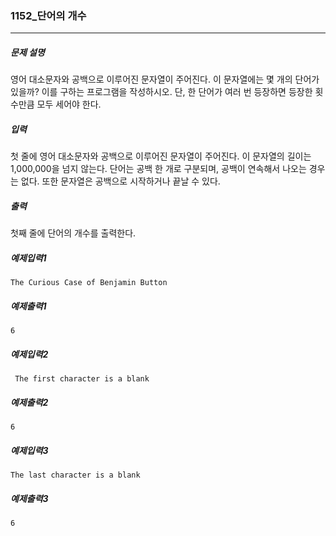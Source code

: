 ### 1152_단어의 개수
***

##### 문제 설명
영어 대소문자와 공백으로 이루어진 문자열이 주어진다. 이 문자열에는 몇 개의 단어가 있을까? 이를 구하는 프로그램을 작성하시오. 단, 한 단어가 여러 번 등장하면 등장한 횟수만큼 모두 세어야 한다.
##### 입력
첫 줄에 영어 대소문자와 공백으로 이루어진 문자열이 주어진다. 이 문자열의 길이는 1,000,000을 넘지 않는다. 단어는 공백 한 개로 구분되며, 공백이 연속해서 나오는 경우는 없다. 또한 문자열은 공백으로 시작하거나 끝날 수 있다.

##### 출력
첫째 줄에 단어의 개수를 출력한다.

##### 예제입력1
```
The Curious Case of Benjamin Button
```
##### 예제출력1
```
6
```

##### 예제입력2
```
 The first character is a blank
```
##### 예제출력2
```
6
```

##### 예제입력3
```
The last character is a blank 
```
##### 예제출력3
```
6
```
